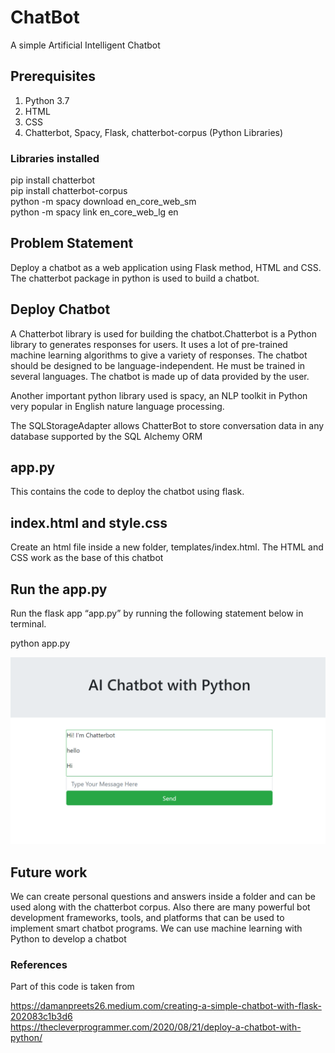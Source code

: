 # ChatBot
A simple Artificial Intelligent Chatbot

## Prerequisites
1. Python 3.7
2. HTML
3. CSS
4. Chatterbot, Spacy, Flask, chatterbot-corpus (Python Libraries)

### Libraries installed
pip install chatterbot  
pip install chatterbot-corpus  
python -m spacy download en_core_web_sm  
python -m spacy link en_core_web_lg en  

## Problem Statement
Deploy a chatbot as a web application using Flask method, HTML and CSS. The chatterbot package in python is used to build a chatbot.

## Deploy Chatbot

A Chatterbot library is used for building the chatbot.Chatterbot is a Python library to generates responses for users. It uses a lot of pre-trained machine learning algorithms to give a variety of responses. The chatbot should be designed to be language-independent. He must be trained in several languages. The chatbot is made up of data provided by the user.

Another important python library used is spacy, an NLP toolkit in Python very popular in English nature language processing. 

The SQLStorageAdapter allows ChatterBot to store conversation data in any database supported by the SQL Alchemy ORM

## app.py
This contains the code to deploy the chatbot using flask.

## index.html and style.css
Create an html file inside a new folder, templates/index.html. The HTML and CSS work as the base of this chatbot

## Run the app.py
Run the flask app “app.py” by running the following statement below in terminal.

python app.py

![alt text](https://github.com/sabdha/ChatBot/blob/main/Screenshot%202021-02-16%20232926.png)

## Future work

We can create personal questions and answers inside a folder and can be used along with the chatterbot corpus.
Also there are many powerful bot development frameworks, tools, and platforms that can be used to implement smart chatbot programs.
We can use machine learning with Python to develop a chatbot

### References

Part of this code is taken from

https://damanpreets26.medium.com/creating-a-simple-chatbot-with-flask-202083c1b3d6  
https://thecleverprogrammer.com/2020/08/21/deploy-a-chatbot-with-python/  

